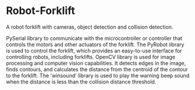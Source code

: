 # Robot-Forklift
A robot forklift with cameras, object detection and collision detection. 

PySerial library to communicate with the microcontroller or controller that controls the motors and other actuators of the forklift. The PyRobot library is used to control the forklift, which provides an easy-to-use interface for controlling robots, including forklifts.
OpenCV library is used for image processing and computer vision capabilities. It detects edges in the image, finds contours, and calculates the distance from the centroid of the contour to the forklift.
The 'winsound' library is used to play the warning beep sound when the distance is less than the collision distance threshold.

